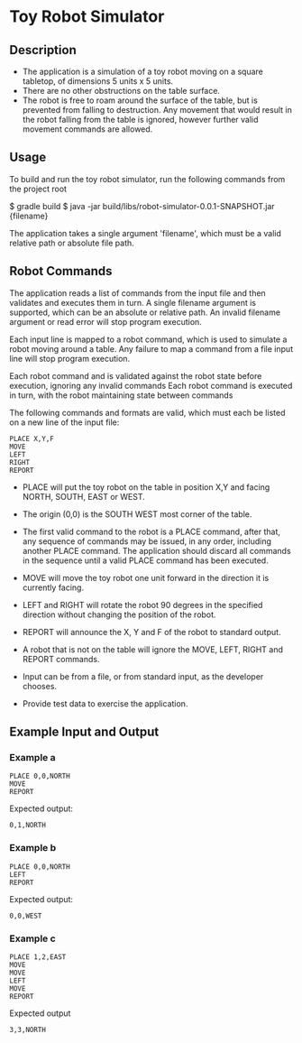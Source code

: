 Toy Robot Simulator
===================


Description
-----------

- The application is a simulation of a toy robot moving on a square tabletop, of dimensions 5 units x 5 units.
- There are no other obstructions on the table surface.
- The robot is free to roam around the surface of the table, but is prevented from falling to destruction.
  Any movement that would result in the robot falling from the table is ignored, however further valid
  movement commands are allowed.


Usage
-----

To build and run the toy robot simulator, run the following commands from the project root

$ gradle build
$ java -jar build/libs/robot-simulator-0.0.1-SNAPSHOT.jar {filename}

The application takes a single argument 'filename', which must be a valid relative path or absolute file path.


Robot Commands
--------------

The application reads a list of commands from the input file and then validates and executes them in turn.
A single filename argument is supported, which can be an absolute or relative path. An invalid filename argument
or read error will stop program execution.

Each input line is mapped to a robot command, which is used to simulate a robot moving around a table.
Any failure to map a command from a file input line will stop program execution.

Each robot command and is validated against the robot state before execution, ignoring any invalid commands
Each robot command is executed in turn, with the robot maintaining state between commands

The following commands and formats are valid, which must each be listed on a new line of the input file:

    PLACE X,Y,F
    MOVE
    LEFT
    RIGHT
    REPORT

- PLACE will put the toy robot on the table in position X,Y and facing NORTH, SOUTH, EAST or WEST.
- The origin (0,0) is the SOUTH WEST most corner of the table.
- The first valid command to the robot is a PLACE command, after that, any sequence of commands may be issued,
  in any order, including another PLACE command. The application should discard all commands in the sequence until
  a valid PLACE command has been executed.
- MOVE will move the toy robot one unit forward in the direction it is currently facing.
- LEFT and RIGHT will rotate the robot 90 degrees in the specified direction without changing the position of the robot.
- REPORT will announce the X, Y and F of the robot to standard output.

- A robot that is not on the table will ignore the MOVE, LEFT, RIGHT and REPORT commands.
- Input can be from a file, or from standard input, as the developer chooses.
- Provide test data to exercise the application.


Example Input and Output
------------------------

### Example a

    PLACE 0,0,NORTH
    MOVE
    REPORT

Expected output:

    0,1,NORTH

### Example b

    PLACE 0,0,NORTH
    LEFT
    REPORT

Expected output:

    0,0,WEST

### Example c

    PLACE 1,2,EAST
    MOVE
    MOVE
    LEFT
    MOVE
    REPORT

Expected output

    3,3,NORTH